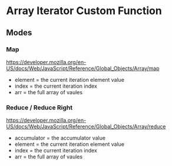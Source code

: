 # Array Iterator Custom Function

## Modes

### Map

https://developer.mozilla.org/en-US/docs/Web/JavaScript/Reference/Global_Objects/Array/map

* element = the current iteration element value
* index = the current iteration index
* arr = the full array of vaules

### Reduce / Reduce Right

https://developer.mozilla.org/en-US/docs/Web/JavaScript/Reference/Global_Objects/Array/reduce

* accumulator = the accumulator value
* element = the current iteration element value
* index = the current iteration index
* arr = the full array of vaules